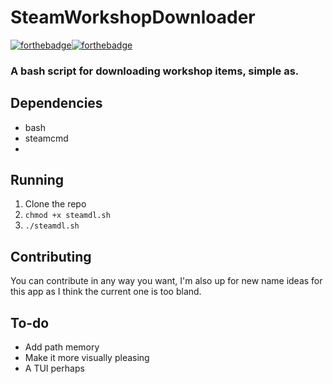 # SteamWorkshopDownloader
[![forthebadge](https://forthebadge.com/images/badges/it-works-no-idea-why.svg)](https://forthebadge.com)[![forthebadge](https://forthebadge.com/images/badges/it-works-dont-ask-me-how.svg)](https://forthebadge.com)
### A bash script for downloading workshop items, simple as.

## Dependencies
- bash
- steamcmd
- 
## Running
1. Clone the repo
2. `chmod +x steamdl.sh`
3. `./steamdl.sh`

## Contributing
You can contribute in any way you want, I'm also up for new name ideas for this app as I think the current one is too bland.

## To-do
- Add path memory
- Make it more visually pleasing
- A TUI perhaps


